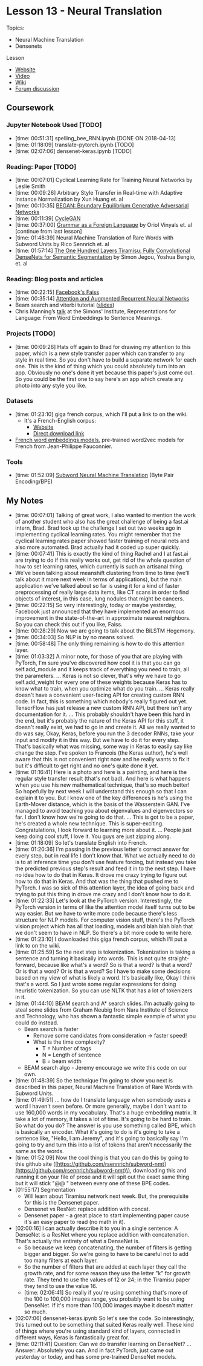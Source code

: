 # Lesson 13 - Neural Translation

Topics:

* Neural Machine Translation
* Densenets

Lesson

* [Website](http://course17.fast.ai/lessons/lesson13.html)
* [Video](https://youtu.be/-lx2shfA-5s)
* [Wiki](http://forums.fast.ai/t/lesson-13-wiki)
* [Forum discussion](http://forums.fast.ai/t/lesson-13-discussion)

## Coursework

### Jupyter Notebook Used \[TODO\]

* \[time: 00:51:31\] spelling\_bee\_RNN.ipynb \[DONE ON 2018-04-13\]
* \[time: 01:18:09\] translate-pytorch.ipynb \[TODO\]
* \[time: 02:07:06\] densenet-keras.ipynb \[TODO\]

### Reading: Paper \[TODO\]

* \[time: 00:07:01\] Cyclical Learning Rate for Training Neural Networks by Leslie Smith
* \[time: 00:09:26\] Arbitrary Style Transfer in Real-time with Adaptive Instance Normalization by Xun Huang et. al
* \[time: 00:10:35\] [BEGAN: Boundary Equilibrium Generative Adversarial Networks](https://arxiv.org/abs/1703.10717)
* \[time: 00:11:39\] [CycleGAN](https://github.com/junyanz/CycleGAN)
* \[time: 00:37:00\] [Grammar as a Foreign Language](https://arxiv.org/abs/1412.7449) by Oriol Vinyals et. al \[continue from last lesson\]
* \[time: 01:48:39\] Neural Machine Translation of Rare Words with Subword Units by Rico Sennrich et. al
* \[time: 01:57:14\] [The One Hundred Layers Tiramisu: Fully Convolutional DenseNets for Semantic Segmentation](https://arxiv.org/abs/1611.09326) by Simon Jegou, Yoshua Bengio, et. al

### Reading: Blog posts and articles

* \[time: 00:22:15\] [Facebook's Faiss](https://code.facebook.com/posts/1373769912645926/faiss-a-library-for-efficient-similarity-search/)
* \[time: 00:35:14\] [Attention and Augmented Recurrent Neural Networks](https://distill.pub/2016/augmented-rnns/)
* Beam search and viterbi tutorial \([slides](http://www.phontron.com/slides/nlp-programming-en-13-search.pdf)\)
* Chris Manning’s [talk](https://simons.berkeley.edu/talks/christopher-manning-2017-3-27) at the Simons' Institute, Representations for Language: From Word Embeddings to Sentence Meanings.

### Projects \[TODO\]

* \[time: 00:09:26\] Hats off again to Brad for drawing my attention to this paper, which is a new style transfer paper which can transfer to any style in real time. So you don't have to build a separate network for each one. This is the kind of thing which you could absolutely turn into an app. Obviously no one's done it yet because this paper's just come out. So you could be the first one to say here's an app which create any photo into any style you like.

### Datasets

* \[time: 01:23:10\] giga french corpus, which I'll put a link to on the wiki.
  * It's a French-English corpus:
    * [Website](http://www.statmt.org/wmt10/translation-task.html)
    * [Direct download link](http://www.statmt.org/wmt10/training-giga-fren.tar)
* [French word embeddings models.](http://fauconnier.github.io/index.html#wordembeddingmodels) pre-trained word2vec models for French from Jean-Philippe Fauconnier.

### Tools

* \[time: 01:52:09\] [Subword Neural Machine Translation](https://github.com/rsennrich/subword-nmt) \(Byte Pair Encoding/BPE\)

## My Notes

* \[time: 00:07:01\] Talking of great work, I also wanted to mention the work of another student who also has the great challenge of being a fast.ai intern, Brad. Brad took up the challenge I set out two weeks ago in implementing cyclical learning rates. You might remember that the cyclical learning rates paper showed faster training of neural nets and also more automated. Brad actually had it coded up super quickly.
* \[time: 00:07:41\] This is exactly the kind of thing Rachel and I at fast.ai are trying to do if this really works out, get rid of the whole question of how to set learning rates, which currently is such an artisanal thing.
* We've been talking about meanshift clustering from time to time \(we'll talk about it more next week in terms of applications\), but the main application we've talked about so far is using it for a kind of faster preprocessing of really large data items, like CT scans in order to find objects of interest, in this case, lung nodules that might be cancers.
* \[time: 00:22:15\] So very interestingly, today or maybe yesterday, Facebook just announced that they have implemented an enormous improvement in the state-of-the-art in approximate nearest neighbors. So you can check this out if you like, Faiss.
* \[time: 00:28:29\] Now we are going to talk about the BiLSTM Hegemony.
* \[time: 00:34:03\] So NLP is by no means solved.
* \[time: 00:58:48\] The only thing remaining is how to do this attention layer.
* \[time: 01:03:32\] A minor note, for those of you that are playing with PyTorch, I'm sure you've discovered how cool it is that you can go self.add\_module and it keeps track of everything you need to train, all the parameters. ... Keras is not so clever, that's why we have to go self.add\_weight for every one of these weights because Keras has to know what to train, when you optimize what do you train. ... Keras really doesn't have a convenient user-facing API for creating custom RNN code. In fact, this is something which nobody's really figured out yet. TensorFlow has just release a new custom RNN API, but there isn't any documentation for it. ... This probably shouldn't have been this hard in the end, but it's probably the nature of the Keras API for this stuff, it doesn't really exist, we had to go in and create it. All we really wanted to do was say, Okay, Keras, before you run the 3 decoder RNNs, take your input and modify it in this way. But we have to do it for every step. That's basically what was missing, some way in Keras to easily say like change the step. I've spoken to Francois \(the Keras author\), he's well aware that this is not convenient right now and he really wants to fix it but it's difficult to get right and no one's quite done it yet.
* \[time: 01:16:41\] Here is a photo and here is a painting, and here is the regular style transfer result \(that's not bad\). And here is what happens when you use his new mathematical technique, that's so much better! So hopefully by next week I will understand this enough so that I can explain it to you. But I know one of the key differences is he's using the Earth-Mover distance, which is the basis of the Wasserstein GAN. I've managed to avoid teaching you about eigenvalues and eigenvectors so far. I don't know how we're going to do that. ... This is got to be a paper, he's created a whole new technique. This is super-exciting. Congratulations, I look forward to learning more about it. ... People just keep doing cool stuff, I love it. You guys are just zipping along.
* \[time: 01:18:09\] So let's translate English into French.
* \[time: 01:20:36\] I'm passing in the previous letter's correct answer for every step, but in real life I don't know that. What we actually need to do is to at inference time you don't use feature forcing, but instead you take the predicted previous step's result and feed it in to the next step. I have no idea how to do that in Keras. It drove me crazy trying to figure out how to do that in Keras. And that was the thing that pushed me to PyTorch. I was so sick of this attention layer, the idea of going back and trying to put this thing in drove me crazy and I don't know how to do it.
* \[time: 01:22:33\] Let's look at the PyTorch version. Interestingly, the PyTorch version in terms of like the attention model itself turns out to be way easier. But we have to write more code because there's less structure for NLP models. For computer vision stuff, there's the PyTorch vision project which has all that loading, models and blah blah blah that we don't seem to have in NLP. So there's a bit more code to write here.
* \[time: 01:23:10\] I downloaded this giga french corpus, which I'll put a link to on the wiki.
* \[time: 01:25:59\] So the next step is tokenization. Tokenization is taking a sentence and turning it basically into words. This is not quite straight-forward, because like what's a word? So is that a word? Is that a word? Or is that a word? Or is that a word? So I have to make some decisions based on my view of what is likely a word. It's basically like, Okay I think that's a word. So I just wrote some regular expressions for doing heuristic tokenization. So you can use NLTK that has a lot of tokenizers in it.
* \[time: 01:44:10\] BEAM search and A\* search slides. I'm actually going to steal some slides from Graham Neubig from Nara Institute of Science and Technology, who has shown a fantastic simple example of what you could do instead.
  * Beam search is faster
    * Remove some candidates from consideration -&gt; faster speed!
    * What is the time complexity?
      * T = Number of tags
      * N = Length of sentence
      * B = beam width
  * BEAM search algo - Jeremy encourage we write this code on our own.
* \[time: 01:48:39\] So the technique I'm going to show you next is described in this paper, Neural Machine Translation of Rare Words with Subword Units.
* \[time: 01:49:51\] ... how do I translate language when somebody uses a word I haven't seen before. Or more generally, maybe I don't want to use 160,000 words in my vocabulary. That's a huge embedding matrix. It take a lot of memory, it takes a lot of time. It's going to be hard to train. So what do you do? The answer is you use something called BPE, which is basically an encoder. What it's going to do is it's going to take a sentence like, "Hello, I am Jeremy", and it's going to basically say I'm going to try and turn this into a list of tokens that aren't necessarily the same as the words.
* \[time: 01:52:09\] Now the cool thing is that you can do this by going to this github site \([https://github.com/rsennrich/subword-nmt](https://github.com/rsennrich/subword-nmt)\), downloading this and running it on your file of prose and it will spit out the exact same thing but it will stick "@@ " between every one of these BPE codes.
* \[01:55:17\] Segmentation
  * Will learn about Tiramisu network next week. But, the prerequisite for this is the Densenet paper.
  * Densenet vs ResNet: replace addition with concat.
  * Densenet paper - a great place to start implementing paper cause it's an easy paper to read \(no math in it\).
* \[02:00:16\] I can actually describe it to you in a single sentence: A DenseNet is a ResNet where you replace addition with concatenation. That's actually the entirety of what a DenseNet is.
  * So because we keep concatenating, the number of filters is getting bigger and bigger. So we're going to have to be careful not to add too many filters at each layer.
  * So the number of filters that are added at each layer they call the growth rate, and for some reason they use the letter "k" for growth rate. They tend to use the values of 12 or 24; in the Tiramisu paper they tend to use the value 16.
  * \[time: 02:06:41\] So really if you're using something that's more of the 100 to 100,000 images range, you probably want to be using DenseNet. If it's more than 100,000 images maybe it doesn't matter so much.
* \[02:07:06\] densenet-keras.ipynb So let's see the code. So interestingly, this turned out to be something that suited Keras really well. These kind of things where you're using standard kind of layers, connected in different ways, Keras is fantastically great for.
* \[time: 02:11:41\] Question: Can we do transfer learning on DenseNet? ... Answer: Absolutely you can. And in fact PyTorch, just came out yesterday or today, and has some pre-trained DenseNet models.

